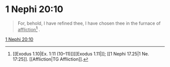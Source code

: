 # 1 Nephi 20:10

> For, behold, I have refined thee, I have chosen thee in the furnace of <u>affliction</u>[^a] .

[1 Nephi 20:10](https://www.churchofjesuschrist.org/study/scriptures/bofm/1-ne/20?lang=eng&id=p10#p10)


[^a]: [[Exodus 1.10|Ex. 1:11 (10–11)]][[Exodus 1.11|]]; [[1 Nephi 17.25|1 Ne. 17:25]]. [[Affliction|TG Affliction]].  
